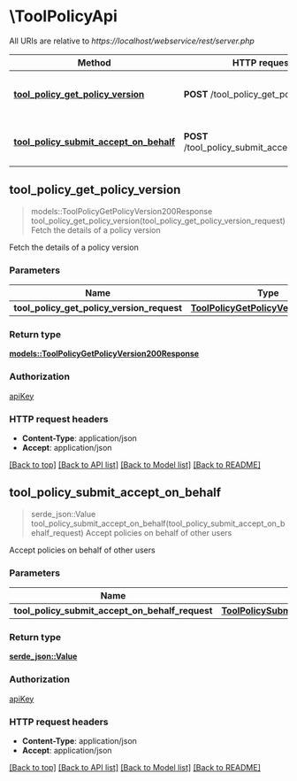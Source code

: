 # \ToolPolicyApi

All URIs are relative to *https://localhost/webservice/rest/server.php*

Method | HTTP request | Description
------------- | ------------- | -------------
[**tool_policy_get_policy_version**](ToolPolicyApi.md#tool_policy_get_policy_version) | **POST** /tool_policy_get_policy_version | Fetch the details of a policy version
[**tool_policy_submit_accept_on_behalf**](ToolPolicyApi.md#tool_policy_submit_accept_on_behalf) | **POST** /tool_policy_submit_accept_on_behalf | Accept policies on behalf of other users



## tool_policy_get_policy_version

> models::ToolPolicyGetPolicyVersion200Response tool_policy_get_policy_version(tool_policy_get_policy_version_request)
Fetch the details of a policy version

Fetch the details of a policy version

### Parameters


Name | Type | Description  | Required | Notes
------------- | ------------- | ------------- | ------------- | -------------
**tool_policy_get_policy_version_request** | [**ToolPolicyGetPolicyVersionRequest**](ToolPolicyGetPolicyVersionRequest.md) |  | [required] |

### Return type

[**models::ToolPolicyGetPolicyVersion200Response**](tool_policy_get_policy_version_200_response.md)

### Authorization

[apiKey](../README.md#apiKey)

### HTTP request headers

- **Content-Type**: application/json
- **Accept**: application/json

[[Back to top]](#) [[Back to API list]](../README.md#documentation-for-api-endpoints) [[Back to Model list]](../README.md#documentation-for-models) [[Back to README]](../README.md)


## tool_policy_submit_accept_on_behalf

> serde_json::Value tool_policy_submit_accept_on_behalf(tool_policy_submit_accept_on_behalf_request)
Accept policies on behalf of other users

Accept policies on behalf of other users

### Parameters


Name | Type | Description  | Required | Notes
------------- | ------------- | ------------- | ------------- | -------------
**tool_policy_submit_accept_on_behalf_request** | [**ToolPolicySubmitAcceptOnBehalfRequest**](ToolPolicySubmitAcceptOnBehalfRequest.md) |  | [required] |

### Return type

[**serde_json::Value**](serde_json::Value.md)

### Authorization

[apiKey](../README.md#apiKey)

### HTTP request headers

- **Content-Type**: application/json
- **Accept**: application/json

[[Back to top]](#) [[Back to API list]](../README.md#documentation-for-api-endpoints) [[Back to Model list]](../README.md#documentation-for-models) [[Back to README]](../README.md)


